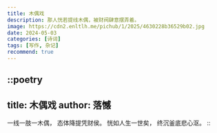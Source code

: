```yaml
---
title: 木偶戏
description: 那人恍若提线木偶，被财阀肆意摆弄着。
image: https://cdn2.enltlh.me/pichub/1/2025/4630228b36529b02.jpg
date: 2024-05-03
categories: [诗词]
tags: [写作, 杂记]
recommend: true
---
```


::poetry
---
title: 木偶戏
author: 落憾
---
一线一肢一木偶，
态体降提凭财侯。
恍如人生一世矣，
终沉釜底悲心沤。
::
